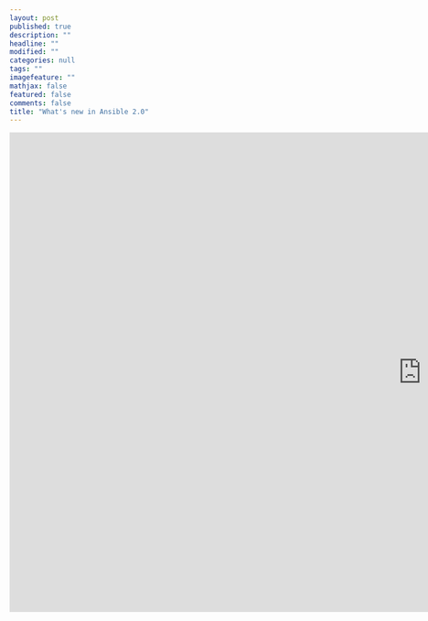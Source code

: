 ```yaml
---
layout: post
published: true
description: ""
headline: ""
modified: ""
categories: null
tags: ""
imagefeature: ""
mathjax: false
featured: false
comments: false
title: "What's new in Ansible 2.0"
---
```



<iframe src="https://docs.google.com/presentation/d/1OxQhdjOA_hveev6agrxZ4tT0hhCbCI1QGY3D9ecxdz8/embed?start=false&loop=false&delayms=60000" frameborder="0" width="1440" height="839" allowfullscreen="true" mozallowfullscreen="true" webkitallowfullscreen="true"></iframe>